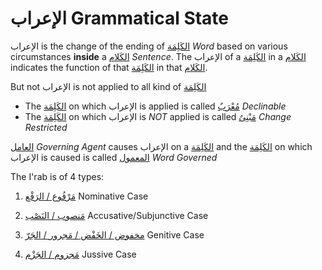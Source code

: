# الإعراب Grammatical State

الإعراب is the change of the ending of [الكَلِمَة](/reference/nahw/kalimah/) *Word* based on various circumstances **inside** a [الكَلام](/reference/nahw/kalaam/) *Sentence*. The الإعراب of a [الكَلِمَة](/reference/nahw/kalimah/) in a [الكَلام](/reference/nahw/kalaam/) indicates the function of that [الكَلِمَة](/reference/nahw/kalimah/) in that [الكَلام](/reference/nahw/kalaam/). 

But not الإعراب is not applied to all kind of [الكَلِمَة](/reference/nahw/kalimah)
- The [الكَلِمَة](/reference/nahw/kalimah/) on which الإعراب is applied is called [مُعْرَبٌ](/reference/nahw/murab/) *Declinable*
- The [الكَلِمَة](/reference/nahw/kalimah/) on which الإعراب is *NOT* applied is called [مَبْنِىٌ](/reference/nahw/mabni/) *Change Restricted*

[العامل](/reference/nahw/amil/) *Governing Agent* causes  الإعراب on a [الكَلِمَة](/reference/nahw/kalimah/)
and the [الكَلِمَة](/reference/nahw/kalimah) on which الإعراب is caused is called [المعمول](/reference/nahw/mamul/) *Word Governed*


The I'rab is of 4 types: 

1. [مَرْفُوع / الرَفْع](/reference/nahw/rafa/) Nominative Case

2. [مَنصوب / النَصْب](/reference/nahw/nasb/) Accusative/Subjunctive Case

3. [مخفوض / الخَفْض / مَجرور / الجَرّ](/reference/nahw/jarr/) Genitive Case

4. [مَجزوم / الجَزْم](/reference/nahw/jazm/) Jussive Case

